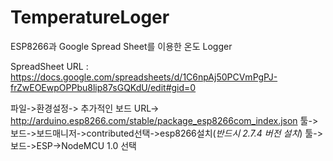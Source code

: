 # TemperatureLoger
ESP8266과 Google Spread Sheet를 이용한 온도 Logger

SpreadSheet URL : https://docs.google.com/spreadsheets/d/1C6npAj50PCVmPgPJ-frZwEOEwpOPPbu8lip87sGQKdU/edit#gid=0


파일->환경설정-> 추가적인 보드 URL-> http://arduino.esp8266.com/stable/package_esp8266com_index.json
툴->보드->보드매니저->contributed선택->esp8266설치(*반드시 2.7.4 버전 설치*)
툴->보드->ESP->NodeMCU 1.0 선택